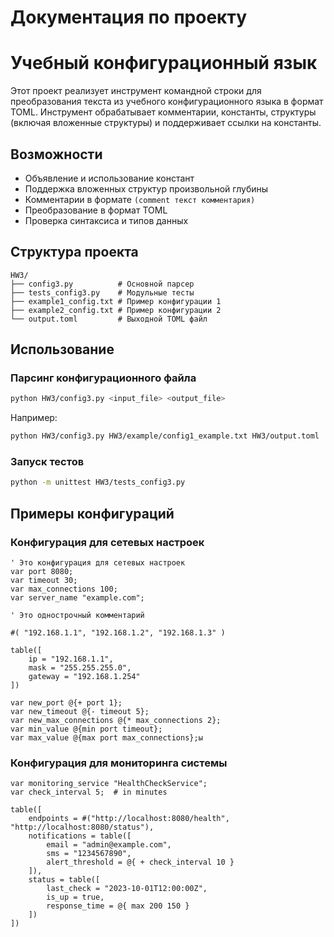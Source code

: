 # Документация по проекту
# Учебный конфигурационный язык

Этот проект реализует инструмент командной строки для преобразования текста из учебного конфигурационного языка в формат TOML. Инструмент обрабатывает комментарии, константы, структуры (включая вложенные структуры) и поддерживает ссылки на константы.

## Возможности
- Объявление и использование констант
- Поддержка вложенных структур произвольной глубины
- Комментарии в формате `(comment текст комментария)`
- Преобразование в формат TOML
- Проверка синтаксиса и типов данных

## Структура проекта
```
HW3/
├── config3.py          # Основной парсер
├── tests_config3.py    # Модульные тесты            
├── example1_config.txt # Пример конфигурации 1
├── example2_config.txt # Пример конфигурации 2
└── output.toml         # Выходной TOML файл
```

## Использование

### Парсинг конфигурационного файла
```sh
python HW3/config3.py <input_file> <output_file>
```

Например:
```sh
python HW3/config3.py HW3/example/config1_example.txt HW3/output.toml
```

### Запуск тестов
```sh
python -m unittest HW3/tests_config3.py
```

## Примеры конфигураций

### Конфигурация для сетевых настроек
```
' Это конфигурация для сетевых настроек
var port 8080;
var timeout 30;
var max_connections 100;
var server_name "example.com";

' Это однострочный комментарий

#( "192.168.1.1", "192.168.1.2", "192.168.1.3" )

table([
    ip = "192.168.1.1",
    mask = "255.255.255.0",
    gateway = "192.168.1.254"
])

var new_port @{+ port 1};
var new_timeout @{- timeout 5};
var new_max_connections @{* max_connections 2};
var min_value @{min port timeout};
var max_value @{max port max_connections};ы
```

### Конфигурация для мониторинга системы
```
var monitoring_service "HealthCheckService";
var check_interval 5;  # in minutes

table([
    endpoints = #("http://localhost:8080/health", "http://localhost:8080/status"),
    notifications = table([
        email = "admin@example.com",
        sms = "1234567890",
        alert_threshold = @{ + check_interval 10 }
    ]),
    status = table([
        last_check = "2023-10-01T12:00:00Z",
        is_up = true,
        response_time = @{ max 200 150 }
    ])
])
```
